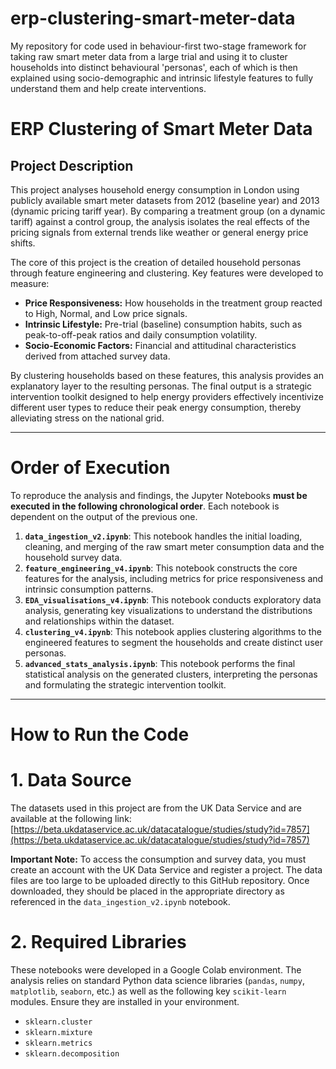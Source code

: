 # erp-clustering-smart-meter-data
My repository for code used in behaviour-first two-stage framework for taking raw smart meter data from a large trial and using it to cluster households into distinct behavioural 'personas', each of which is then explained using socio-demographic and intrinsic lifestyle features to fully understand them and help create interventions.

# ERP Clustering of Smart Meter Data

## Project Description

This project analyses household energy consumption in London using publicly available smart meter datasets from 2012 (baseline year) and 2013 (dynamic pricing tariff year). By comparing a treatment group (on a dynamic tariff) against a control group, the analysis isolates the real effects of the pricing signals from external trends like weather or general energy price shifts.

The core of this project is the creation of detailed household personas through feature engineering and clustering. Key features were developed to measure:
*   **Price Responsiveness:** How households in the treatment group reacted to High, Normal, and Low price signals.
*   **Intrinsic Lifestyle:** Pre-trial (baseline) consumption habits, such as peak-to-off-peak ratios and daily consumption volatility.
*   **Socio-Economic Factors:** Financial and attitudinal characteristics derived from attached survey data.

By clustering households based on these features, this analysis provides an explanatory layer to the resulting personas. The final output is a strategic intervention toolkit designed to help energy providers effectively incentivize different user types to reduce their peak energy consumption, thereby alleviating stress on the national grid.

---

# Order of Execution

To reproduce the analysis and findings, the Jupyter Notebooks **must be executed in the following chronological order**. Each notebook is dependent on the output of the previous one.

1.  **`data_ingestion_v2.ipynb`**: This notebook handles the initial loading, cleaning, and merging of the raw smart meter consumption data and the household survey data.
2.  **`feature_engineering_v4.ipynb`**: This notebook constructs the core features for the analysis, including metrics for price responsiveness and intrinsic consumption patterns.
3.  **`EDA_visualisations_v4.ipynb`**: This notebook conducts exploratory data analysis, generating key visualizations to understand the distributions and relationships within the dataset.
4.  **`clustering_v4.ipynb`**: This notebook applies clustering algorithms to the engineered features to segment the households and create distinct user personas.
5.  **`advanced_stats_analysis.ipynb`**: This notebook performs the final statistical analysis on the generated clusters, interpreting the personas and formulating the strategic intervention toolkit.

---

# How to Run the Code

# 1. Data Source

The datasets used in this project are from the UK Data Service and are available at the following link:
[https://beta.ukdataservice.ac.uk/datacatalogue/studies/study?id=7857](https://beta.ukdataservice.ac.uk/datacatalogue/studies/study?id=7857)

**Important Note:** To access the consumption and survey data, you must create an account with the UK Data Service and register a project. The data files are too large to be uploaded directly to this GitHub repository. Once downloaded, they should be placed in the appropriate directory as referenced in the `data_ingestion_v2.ipynb` notebook.

# 2. Required Libraries

These notebooks were developed in a Google Colab environment. The analysis relies on standard Python data science libraries (`pandas`, `numpy`, `matplotlib`, `seaborn`, etc.) as well as the following key `scikit-learn` modules. Ensure they are installed in your environment.

*   `sklearn.cluster`
*   `sklearn.mixture`
*   `sklearn.metrics`
*   `sklearn.decomposition`


